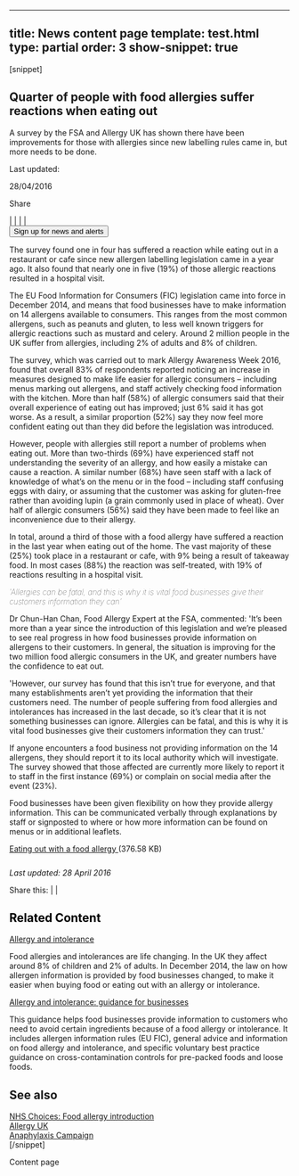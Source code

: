 ---
title: News content page
template: test.html
type: partial
order: 3
show-snippet: true
------------------
[snippet]
<!--title-->
<div class="wrapper content--title">
    <div class="col-wrap">
        <div class="col col--fluid-offset-3 col--fluid-8 padding-bottom--8">
            <h2>Quarter of people with food allergies suffer reactions when eating out
            </h2>
        </div>
    </div>
</div>
<!--explanation-->
<div class="wrapper content--explanation">
    <div class="col-wrap">
        <div class="col col--fluid-offset-3 col--fluid-8">
            <p class="font-size--h3">A survey by the FSA and Allergy UK has shown there have been improvements for those
                with allergies
                since
                new labelling rules came in, but more needs to be done.
            </p>
        </div>
    </div>
</div>
<!--intro-->
<div class="wrapper content--intro" id="sidebar-start">
    <div class="col-wrap">
        <div class="col col--fluid-3 padding-top--6" id="sidebar-width">
            <div class="content--tile-signup" id="sidebar">
                <p>Last updated:</p>
                <p class="font-size--bold">28/04/2016</p>
                <div class="share">
                    <p>Share</p>
                    <div>
                        <span class="icon icon-linkedin--black-small"></span>
                        <span class="icon-separator--small"> | </span>
                        <span class="icon icon-google--black-small"></span>
                        <span class="icon-separator--small"> | </span>
                        <span class="icon icon-twitter--black-small"></span>
                        <span class="icon-separator--small"> | </span>
                        <span class="icon icon-facebook--black-small"></span>
                        <span class="icon-separator--small"> | </span>
                        <span class="icon icon-share--black-small"></span>
                    </div>
                </div>
                <div class="font-size--small">
                    <button class="btn btn--content">Sign up for
                        news and alerts
                    </button>
                </div>
            </div>
        </div>
        <div class="col col--fluid-10 padding-top--6">
            <img src="../assets/img/fsa-news-hero1.png" alt="" class="img-responsive">
        </div>
    </div>
</div>
<!--content-->
<div class="wrapper content">
    <div class="col-wrap">
        <div class="col col--fluid-offset-3 col--fluid-8">
            <p>The survey found one in four has suffered a reaction while eating out in a restaurant or cafe since
                new
                allergen labelling legislation came in a year ago. It also found that nearly one in five (19%) of
                those
                allergic reactions resulted in a hospital visit.
            </p>
            <p>The EU Food Information for Consumers (FIC) legislation came into force in December 2014, and means
                that
                food businesses have to make information on 14 allergens available to consumers. This ranges from
                the
                most common allergens, such as peanuts and gluten, to less well known triggers for allergic
                reactions
                such as mustard and celery. Around 2 million people in the UK suffer from allergies, including 2% of
                adults and 8% of children.
            </p>
            <p>The survey, which was carried out to mark Allergy Awareness Week 2016, found that overall 83% of
                respondents reported noticing an increase in measures designed to make life easier for allergic
                consumers – including menus marking out allergens, and staff actively checking food information with
                the
                kitchen. More than half (58%) of allergic consumers said that their overall experience of eating out
                has
                improved; just 6% said it has got worse. As a result, a similar proportion (52%) say they now feel
                more
                confident eating out than they did before the legislation was introduced.
            </p>
            <p>However, people with allergies still report a number of problems when eating out. More than
                two-thirds
                (69%) have experienced staff not understanding the severity of an allergy, and how easily a mistake
                can
                cause a reaction. A similar number (68%) have seen staff with a lack of knowledge of what’s on the
                menu
                or in the food – including staff confusing eggs with dairy, or assuming that the customer was asking
                for
                gluten-free rather than avoiding lupin (a grain commonly used in place of wheat). Over half of
                allergic
                consumers (56%) said they have been made to feel like an inconvenience due to their allergy.
            </p>
            <p>In total, around a third of those with a food allergy have suffered a reaction in the last year when
                eating out of the home. The vast majority of these (25%) took place in a restaurant or cafe, with 9%
                being a result of takeaway food. In most cases (88%) the reaction was self-treated, with 19% of
                reactions resulting in a hospital visit.
            </p>
        </div>
    </div>
</div>
<!--quote-->
<div class="wrapper content--quote">
    <div class="col-wrap">
        <div class="col col--fluid-offset-3 col--fluid-8">
            <p class="font-size--h2" style="font-weight:100; font-style: italic;">'Allergies can be fatal, and this is
                why it is vital food businesses give their customers information
                they can'</p>
        </div>
    </div>
</div>
<!--content-->
<div class="wrapper content">
    <div class="col-wrap">
        <div class="col col--fluid-offset-3 col--fluid-8">
            <p>Dr Chun-Han Chan, Food Allergy Expert at the FSA, commented: 'It’s been more than a year since the
                introduction of this legislation and we’re pleased to see real progress in how food businesses
                provide
                information on allergens to their customers. In general, the situation is improving for the two
                million
                food allergic consumers in the UK, and greater numbers have the confidence to eat out.
            </p>
            <p>'However, our survey has found that this isn’t true for everyone, and that many establishments aren’t
                yet
                providing the information that their customers need. The number of people suffering from food
                allergies
                and intolerances has increased in the last decade, so it’s clear that it is not something businesses
                can
                ignore. Allergies can be fatal, and this is why it is vital food businesses give their customers
                information they can trust.'
            </p>
            <p>If anyone encounters a food business not providing information on the 14 allergens, they should
                report it
                to its local authority which will investigate. The survey showed that those affected are currently
                more
                likely to report it to staff in the first instance (69%) or complain on social media after the event
                (23%).
            </p>
            <p>Food businesses have been given flexibility on how they provide allergy information. This can be
                communicated verbally through explanations by staff or signposted to where or how more information
                can
                be found on menus or in additional leaflets.
            </p>
            <div class="style-download">
                <div class="separator-download pdf" style="margin-bottom: 0">
                    <span><a href="https://www.food.gov.uk/sites/default/files/eating-out-with-a-food-allergy.pdf">Eating
                        out
                        with a food allergy </a>(376.58 KB)</span>
                </div>
            </div>
            <!--share inline-->
            <div class="separator-dotted" style="margin-top: 10px;"></div>
            <div class="wrapper separator-dotted">
                <div class="col-wrap">
                    <div class="col col--fluid-6">
                        <p class="font-size--small font-size--bold" style="font-style: italic; margin-top: 26px;">Last
                            updated: 28
                            April
                            2016</p>
                    </div>
                    <div class="col col--fluid-offset-3 col--fluid-6">
                        <p class="font-size--small font-size--bold">Share this:
                        <span class="inline-share">
                            <span class="icon icon-linkedin--white-small"></span>
                            <span class="icon-separator--small"> | </span>
                            <span class="icon icon-twitter--white-small"></span>
                            <span class="icon-separator--small"> | </span>
                            <span class="icon icon-facebook--white-small"></span>
                        </span>
                        </p>
                    </div>
                </div>
            </div>
        </div>
    </div>
</div>
<!--empty space separator-->
<div class="wrapper content" id="sidebar-end">
    <div class="col-wrap padding-bottom--16"></div>
</div>
<!--related content-->
<div class="wrapper content--related">
    <div class="col-wrap">
        <div class="col col--fluid-3">
            <h2 style="color: black">Related Content</h2>
        </div>
        <div class="col col--fluid-8 padding-top--6">
            <div>
                <a href="https://www.food.gov.uk/science/allergy-intolerance" class="font-size--h3">Allergy and
                    intolerance</a>
                <p>Food allergies and intolerances are life changing. In the UK they affect around 8% of
                    children and 2% of adults. In December 2014, the law on how allergen information is provided
                    by food businesses changed, to make it easier when buying food or eating out with an allergy
                    or intolerance.</p>
            </div>
            <div>
                <a href="https://www.food.gov.uk/science/allergy-intolerance" class="font-size--h3">Allergy and
                    intolerance: guidance
                    for businesses</a>
                <p>This guidance helps food businesses provide information to customers who need to avoid
                    certain ingredients because of a food allergy or intolerance. It includes allergen
                    information rules (EU FIC), general advice and information on food allergy and intolerance,
                    and specific voluntary best practice guidance on cross-contamination controls for pre-packed
                    foods and loose foods.</p>
            </div>
        </div>
    </div>
</div>
<!--empty space separator-->
<div class="wrapper content">
    <div class="col-wrap padding-bottom--2"></div>
</div>
<!--other related-->
<div class="wrapper content--other-related">
    <div class="col-wrap">
        <div class="col col--fluid-3 padding-top--3">
            <h2>See also</h2>
        </div>
        <div class="col col--fluid-one-half padding-top--6">
            <div class="padding-bottom--4">
                <a href="http://www.nhs.uk/conditions/food-allergy/Pages/Intro1.aspx" target="_blank"
                   class="font-size--h3">NHS
                    Choices:
                    Food allergy
                    introduction</a>
            </div>
            <div class="padding-bottom--4">
                <a href="https://www.allergyuk.org/food-allergy-or-food-intolerance/food-allergy-or-food-intolerance?gclid=Cj0KEQjwmKG5BRDv4YaE5t6oqf0BEiQAwqDNfO_nh2C5y9U2ZkLz-t-EXOyfIiu93n8BkVpmFDZ946caAr5A8P8HAQ"
                   target="_blank" class="font-size--h3">Allergy
                    UK</a>
            </div>
            <div class="padding-bottom--4">
                <a href="http://www.anaphylaxis.org.uk/" target="_blank" class="font-size--h3">Anaphylaxis
                    Campaign</a>
            </div>
        </div>
    </div>
</div>
[/snippet]

Content page
